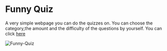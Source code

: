 # Funny Quiz

A very simple webpage you can do the quizzes on. You can choose the category,the amount and the difficulty of the questions by yourself. You can click [here]()

![Funny-Quiz](./src/images/Funny-Quiz.png)